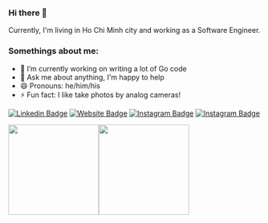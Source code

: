 ### Hi there 👋
Currently, I'm living in Ho Chi Minh city and working as a Software Engineer.

### Somethings about me:
- 🔭 I’m currently working on writing a lot of Go code
- 💬 Ask me about anything, I'm happy to help
- 😄 Pronouns: he/him/his
- ⚡ Fun fact: I like take photos by analog cameras!

[![Linkedin Badge](https://img.shields.io/badge/-LinkedIn-0e76a8?style=flat-square&logo=Linkedin&logoColor=white)](https://www.linkedin.com/in/iamdzung)
[![Website Badge](https://img.shields.io/badge/Website-3b5998?style=flat-square&logo=google-chrome&logoColor=white)](https://tech.iamdzung.com/)
[![Instagram Badge](https://img.shields.io/badge/-Instagram-e4405f?style=flat-square&logo=Instagram&logoColor=white)](https://www.instagram.com/iamdzung/)
[![Instagram Badge](https://img.shields.io/badge/-Instagram-e4405f?style=flat-square&logo=Instagram&logoColor=white)](https://www.instagram.com/dzungtran.jpg/)

<p><img height="180em" src="https://github-readme-stats.vercel.app/api?username=dzungtran&show_icons=true&hide_border=true&&count_private=true&include_all_commits=true" /><img height="180em" src="https://github-readme-stats.vercel.app/api/top-langs/?username=dzungtran&show_icons=true&hide_border=true&layout=compact&langs_count=8"/>
</p>

